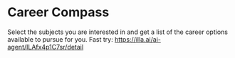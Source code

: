 # Career Compass
Select the subjects you are interested in and get a list of the career options available to pursue for you.
Fast try: https://illa.ai/ai-agent/ILAfx4p1C7sr/detail